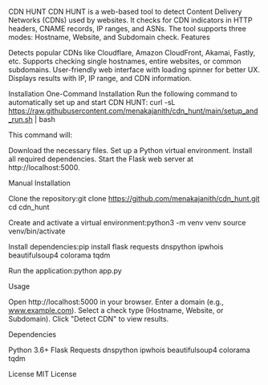 CDN HUNT
CDN HUNT is a web-based tool to detect Content Delivery Networks (CDNs) used by websites. It checks for CDN indicators in HTTP headers, CNAME records, IP ranges, and ASNs. The tool supports three modes: Hostname, Website, and Subdomain check.
Features

Detects popular CDNs like Cloudflare, Amazon CloudFront, Akamai, Fastly, etc.
Supports checking single hostnames, entire websites, or common subdomains.
User-friendly web interface with loading spinner for better UX.
Displays results with IP, IP range, and CDN information.

Installation
One-Command Installation
Run the following command to automatically set up and start CDN HUNT:
curl -sL https://raw.githubusercontent.com/menakajanith/cdn_hunt/main/setup_and_run.sh | bash

This command will:

Download the necessary files.
Set up a Python virtual environment.
Install all required dependencies.
Start the Flask web server at http://localhost:5000.

Manual Installation

Clone the repository:git clone https://github.com/menakajanith/cdn_hunt.git
cd cdn_hunt


Create and activate a virtual environment:python3 -m venv venv
source venv/bin/activate


Install dependencies:pip install flask requests dnspython ipwhois beautifulsoup4 colorama tqdm


Run the application:python app.py



Usage

Open http://localhost:5000 in your browser.
Enter a domain (e.g., www.example.com).
Select a check type (Hostname, Website, or Subdomain).
Click "Detect CDN" to view results.

Dependencies

Python 3.6+
Flask
Requests
dnspython
ipwhois
beautifulsoup4
colorama
tqdm

License
MIT License
